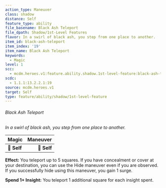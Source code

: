 ```yaml
---
action_type: Maneuver
class: shadow
distance: Self
feature_type: ability
file_basename: Black Ash Teleport
file_dpath: Shadow/1st-Level Features
flavor: In a swirl of black ash, you step from one place to another.
item_id: black-ash-teleport
item_index: '19'
item_name: Black Ash Teleport
keywords:
  - Magic
level: 1
scc:
  - mcdm.heroes.v1:feature.ability.shadow.1st-level-feature:black-ash-teleport
scdc:
  - 1.1.1:13.2.2.1:19
source: mcdm.heroes.v1
target: Self
type: feature/ability/shadow/1st-level-feature
---
```


###### Black Ash Teleport

*In a swirl of black ash, you step from one place to another.*

| **Magic**   | **Maneuver** |
| ----------- | -----------: |
| **📏 Self** |  **🎯 Self** |

**Effect:** You teleport up to 5 squares. If you have concealment or cover at your destination, you can use the Hide maneuver even if you are observed. If you successfully hide using this maneuver, you gain 1 surge.

**Spend 1+ Insight:** You teleport 1 additional square for each insight spent.
